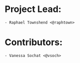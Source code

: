 # Project Lead:

    - Raphael Townshend <@raphtown>

# Contributors:

    - Vanessa Sochat <@vsoch>


